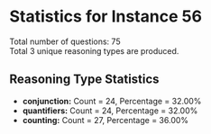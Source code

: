 # Statistics for Instance 56<br/>
Total number of questions: 75<br/>
Total 3 unique reasoning types are produced.<br/>
## Reasoning Type Statistics<br/>
- **conjunction:** Count = 24, Percentage = 32.00%<br/>
- **quantifiers:** Count = 24, Percentage = 32.00%<br/>
- **counting:** Count = 27, Percentage = 36.00%<br/>
